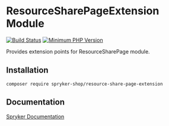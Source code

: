 # ResourceSharePageExtension Module
[![Build Status](https://travis-ci.org/spryker-shop/resource-share-page-extension.svg)](https://travis-ci.org/spryker-shop/resource-share-page-extension)
[![Minimum PHP Version](https://img.shields.io/badge/php-%3E%3D%207.2-8892BF.svg)](https://php.net/)

Provides extension points for ResourceSharePage module.

## Installation

```
composer require spryker-shop/resource-share-page-extension
```

## Documentation

[Spryker Documentation](https://documentation.spryker.com/module_guide/overview.htm)

